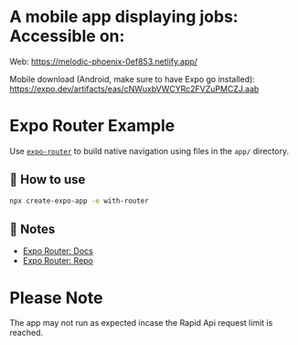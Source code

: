 # A mobile app displaying jobs: Accessible on: 
Web: https://melodic-phoenix-0ef853.netlify.app/

Mobile download (Android, make sure to have Expo go installed): https://expo.dev/artifacts/eas/cNWuxbVWCYRc2FVZuPMCZJ.aab

# Expo Router Example
Use [`expo-router`](https://expo.github.io/router) to build native navigation using files in the `app/` directory.

## 🚀 How to use

```sh
npx create-expo-app -e with-router
```

## 📝 Notes

- [Expo Router: Docs](https://expo.github.io/router)
- [Expo Router: Repo](https://github.com/expo/router)

# Please Note
The app may not run as expected incase the Rapid Api request limit is reached. 
